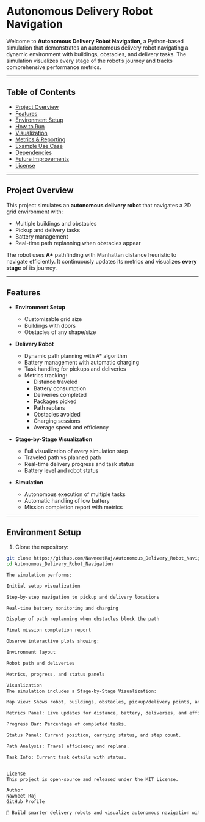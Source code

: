 # Autonomous Delivery Robot Navigation 

Welcome to **Autonomous Delivery Robot Navigation**, a Python-based simulation that demonstrates an autonomous delivery robot navigating a dynamic environment with buildings, obstacles, and delivery tasks. The simulation visualizes every stage of the robot’s journey and tracks comprehensive performance metrics.


---

## Table of Contents
- [Project Overview](#project-overview)
- [Features](#features)
- [Environment Setup](#environment-setup)
- [How to Run](#how-to-run)
- [Visualization](#visualization)
- [Metrics & Reporting](#metrics--reporting)
- [Example Use Case](#example-use-case)
- [Dependencies](#dependencies)
- [Future Improvements](#future-improvements)
- [License](#license)

---

## Project Overview

This project simulates an **autonomous delivery robot** that navigates a 2D grid environment with:

- Multiple buildings and obstacles
- Pickup and delivery tasks
- Battery management
- Real-time path replanning when obstacles appear

The robot uses **A\*** pathfinding with Manhattan distance heuristic to navigate efficiently. It continuously updates its metrics and visualizes **every stage** of its journey.

---

## Features

- **Environment Setup**
  - Customizable grid size
  - Buildings with doors
  - Obstacles of any shape/size

- **Delivery Robot**
  - Dynamic path planning with A\* algorithm
  - Battery management with automatic charging
  - Task handling for pickups and deliveries
  - Metrics tracking:
    - Distance traveled
    - Battery consumption
    - Deliveries completed
    - Packages picked
    - Path replans
    - Obstacles avoided
    - Charging sessions
    - Average speed and efficiency

- **Stage-by-Stage Visualization**
  - Full visualization of every simulation step
  - Traveled path vs planned path
  - Real-time delivery progress and task status
  - Battery level and robot status

- **Simulation**
  - Autonomous execution of multiple tasks
  - Automatic handling of low battery
  - Mission completion report with metrics

---

## Environment Setup

1. Clone the repository:
```bash
git clone https://github.com/NawneetRaj/Autonomous_Delivery_Robot_Navigation.git
cd Autonomous_Delivery_Robot_Navigation

The simulation performs:

Initial setup visualization

Step-by-step navigation to pickup and delivery locations

Real-time battery monitoring and charging

Display of path replanning when obstacles block the path

Final mission completion report

Observe interactive plots showing:

Environment layout

Robot path and deliveries

Metrics, progress, and status panels

Visualization
The simulation includes a Stage-by-Stage Visualization:

Map View: Shows robot, buildings, obstacles, pickup/delivery points, and paths.

Metrics Panel: Live updates for distance, battery, deliveries, and efficiency.

Progress Bar: Percentage of completed tasks.

Status Panel: Current position, carrying status, and step count.

Path Analysis: Travel efficiency and replans.

Task Info: Current task details with status.


License
This project is open-source and released under the MIT License.

Author
Nawneet Raj
GitHub Profile

🚀 Build smarter delivery robots and visualize autonomous navigation with metrics in real-time!

